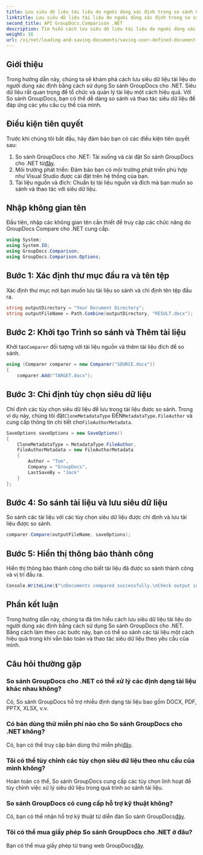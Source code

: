 ```yaml
---
title: Lưu siêu dữ liệu tài liệu do người dùng xác định trong so sánh GroupDocs cho .NET
linktitle: Lưu siêu dữ liệu tài liệu do người dùng xác định trong so sánh GroupDocs cho .NET
second_title: API GroupDocs.Comparison .NET
description: Tìm hiểu cách lưu siêu dữ liệu tài liệu do người dùng xác định bằng cách sử dụng So sánh GroupDocs cho .NET. Dễ dàng so sánh và thao tác siêu dữ liệu với hướng dẫn từng bước.
weight: 16
url: /vi/net/loading-and-saving-documents/saving-user-defined-document-metadata/
---
```

## Giới thiệu
Trong hướng dẫn này, chúng ta sẽ khám phá cách lưu siêu dữ liệu tài liệu do người dùng xác định bằng cách sử dụng So sánh GroupDocs cho .NET. Siêu dữ liệu rất quan trọng để tổ chức và quản lý tài liệu một cách hiệu quả. Với So sánh GroupDocs, bạn có thể dễ dàng so sánh và thao tác siêu dữ liệu để đáp ứng các yêu cầu cụ thể của mình.
## Điều kiện tiên quyết
Trước khi chúng tôi bắt đầu, hãy đảm bảo bạn có các điều kiện tiên quyết sau:
1.  So sánh GroupDocs cho .NET: Tải xuống và cài đặt So sánh GroupDocs cho .NET từ[đây](https://releases.groupdocs.com/comparison/net/).
2. Môi trường phát triển: Đảm bảo bạn có môi trường phát triển phù hợp như Visual Studio được cài đặt trên hệ thống của bạn.
3. Tài liệu nguồn và đích: Chuẩn bị tài liệu nguồn và đích mà bạn muốn so sánh và thao tác với siêu dữ liệu.

## Nhập không gian tên
Đầu tiên, nhập các không gian tên cần thiết để truy cập các chức năng do GroupDocs Compare cho .NET cung cấp.
```csharp
using System;
using System.IO;
using GroupDocs.Comparison;
using GroupDocs.Comparison.Options;
```
## Bước 1: Xác định thư mục đầu ra và tên tệp
Xác định thư mục nơi bạn muốn lưu tài liệu so sánh và chỉ định tên tệp đầu ra.
```csharp
string outputDirectory = "Your Document Directory";
string outputFileName = Path.Combine(outputDirectory, "RESULT.docx");
```
## Bước 2: Khởi tạo Trình so sánh và Thêm tài liệu
 Khởi tạo`Comparer` đối tượng với tài liệu nguồn và thêm tài liệu đích để so sánh.
```csharp
using (Comparer comparer = new Comparer("SOURCE.docx"))
{
    comparer.Add("TARGET.docx");
```
## Bước 3: Chỉ định tùy chọn siêu dữ liệu
 Chỉ định các tùy chọn siêu dữ liệu để lưu trong tài liệu được so sánh. Trong ví dụ này, chúng tôi đặt`CloneMetadataType` ĐẾN`MetadataType.FileAuthor` và cung cấp thông tin chi tiết cho`FileAuthorMetadata`.
```csharp
SaveOptions saveOptions = new SaveOptions()
{
    CloneMetadataType = MetadataType.FileAuthor,
    FileAuthorMetadata = new FileAuthorMetadata
    {
        Author = "Tom",
        Company = "GroupDocs",
        LastSaveBy = "Jack"
    }
};
```
## Bước 4: So sánh tài liệu và lưu siêu dữ liệu
So sánh các tài liệu với các tùy chọn siêu dữ liệu được chỉ định và lưu tài liệu được so sánh.
```csharp
comparer.Compare(outputFileName, saveOptions);
```
## Bước 5: Hiển thị thông báo thành công
Hiển thị thông báo thành công cho biết tài liệu đã được so sánh thành công và vị trí đầu ra.
```csharp
Console.WriteLine($"\nDocuments compared successfully.\nCheck output in {outputDirectory}.");
```

## Phần kết luận
Trong hướng dẫn này, chúng ta đã tìm hiểu cách lưu siêu dữ liệu tài liệu do người dùng xác định bằng cách sử dụng So sánh GroupDocs cho .NET. Bằng cách làm theo các bước này, bạn có thể so sánh các tài liệu một cách hiệu quả trong khi vẫn bảo toàn và thao tác siêu dữ liệu theo yêu cầu của mình.
## Câu hỏi thường gặp
### So sánh GroupDocs cho .NET có thể xử lý các định dạng tài liệu khác nhau không?
Có, So sánh GroupDocs hỗ trợ nhiều định dạng tài liệu bao gồm DOCX, PDF, PPTX, XLSX, v.v.
### Có bản dùng thử miễn phí nào cho So sánh GroupDocs cho .NET không?
 Có, bạn có thể truy cập bản dùng thử miễn phí[đây](https://releases.groupdocs.com/).
### Tôi có thể tùy chỉnh các tùy chọn siêu dữ liệu theo nhu cầu của mình không?
Hoàn toàn có thể, So sánh GroupDocs cung cấp các tùy chọn linh hoạt để tùy chỉnh việc xử lý siêu dữ liệu trong quá trình so sánh tài liệu.
### So sánh GroupDocs có cung cấp hỗ trợ kỹ thuật không?
Có, bạn có thể nhận hỗ trợ kỹ thuật từ diễn đàn So sánh GroupDocs[đây](https://forum.groupdocs.com/c/comparison/12).
### Tôi có thể mua giấy phép So sánh GroupDocs cho .NET ở đâu?
 Bạn có thể mua giấy phép từ trang web GroupDocs[đây](https://purchase.groupdocs.com/buy).